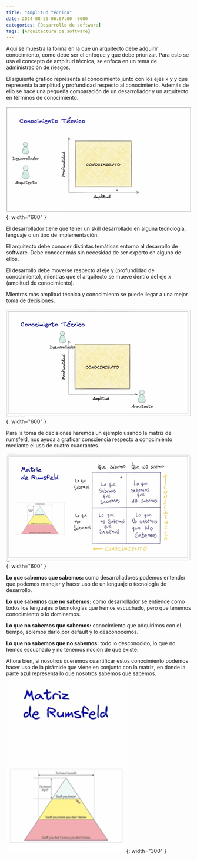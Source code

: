 ```yaml
---
title: "Amplitud técnica"
date: 2024-08-26 06:07:00 -0600
categories: [Desarrollo de software]
tags: [Arquitectura de software]
---
```


Aquí se muestra la forma en la que un arquitecto debe adquirir conocimiento, como debe ser el enfoque y que debe priorizar. Para esto se usa el concepto de amplitud técnica, se enfoca en un tema de administración de riesgos.

El siguiente gráfico representa al conocimiento junto con los ejes x y y que representa la amplitud y profundidad respecto al conocimiento. Además de ello se hace una pequeña comparación de un desarrollador y un arquitecto en términos de conocimiento.

![alt text](/assets/arq-009.png){: width="600" }

El desarrollador tiene que tener un skill desarrollado en alguna tecnología, lenguaje o un tipo de implementación.

El arquitecto debe conocer distintas temáticas entorno al desarrollo de software. Debe conocer más sin necesidad de ser experto en alguno de ellos. 

El desarrollo debe moverse respecto al eje y (profundidad de conocimiento), mientras que el arquitecto se mueve dentro del eje x (amplitud de conocimiento).

Mientras más amplitud técnica y conocimiento se puede llegar a una mejor toma de decisiones.

![alt text](/assets/arq-010.png){: width="600" }

Para la toma de decisiones haremos un ejemplo usando la matriz de rumsfeld, nos ayuda a graficar consciencia respecto a conocimiento mediante el uso de cuatro cuadrantes.

![alt text](/assets/arq-011.png){: width="600" }

**Lo que sabemos que sabemos:** como desarrolladores podemos entender que podemos manejar y hacer uso de un lenguaje o tecnología de desarrollo.

**Lo que sabemos que no sabemos:** como desarrollador se entiende como todos los lenguajes o tecnologías que hemos escuchado, pero que tenemos conocimiento o lo dominamos.

**Lo que no sabemos que sabemos:** conocimiento que adquirimos con el tiempo, solemos darlo por default y lo desconocemos.

**Lo que no sabemos que no sabemos:** todo lo desconocido, lo que no hemos escuchado y no tenemos noción de que existe. 

Ahora bien, si nosotros queremos cuantificar estos conocimiento podemos hacer uso de la pirámide que viene en conjunto con la matriz, en donde la parte azul representa lo que nosotros sabemos que sabemos.

![alt text](/assets/arq-012.png){: width="300" }

